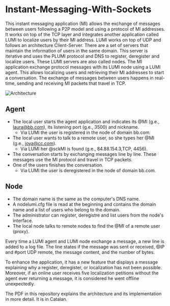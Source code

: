 # Instant-Messaging-With-Sockets

This instant messaging application (MI) allows the exchange of messages between users following a P2P model and using a protocol of MI addresses. It works on top of the TCP layer and integrates another application called LUMI to localize users by their MI address. LUMI works on top of UDP and follows an architecture Client-Server. There are a set of servers that maintain the information of users in the same domain. This server is iterative and uses the PLUMI protocol and DNS to register, deregister and localize users. These LUMI servers are also called nodes. The MI application exchange protocol messages with its LUMI node using a LUMI agent. This allows localizing users and retrieving their MI addresses to start a conversation. The exchange of messages between users happens in real-time, sending and receiving MI packets that travel in TCP.

![Architecture](architecture.png)

## Agent

* The local user starts the agent application and indicates its @MI (g.e., laura@bb.com), its listening port (g.e., 3500) and nickname.
  * Via LUMI the user is registered in the node of domain bb.com
* The local user wants to talk to a remote user, so she types her @MI (g.e., joya@cc.com). 
  * Via LUMI her @sckMI is found (g.e., 84.88.154.3,TCP, 4456).
* The conversation starts by exchanging messages line by line. These messages use the MI protocol and travel in TCP packets.
* One of the users finishes the conversation.
  * Via LUMI the user is deregistered in the node of domain bb.com.

## Node

* The domain name is the same as the computer's DNS name. 
* A nodelumi.cfg file is read at the beginning and contains the domain name and a list of users who belong to the domain.
* The administrator can register, deregistre and list users from the node's interface.
* The local node talks to remote nodes to find the @MI of a remote user (proxy).

Every time a LUMI agent and LUMI node exchange a message, a new line is added to a log file. The line states if the message was sent or received, @IP and #port UDP remote, the message content, and the number of bytes.

To enhance the application, it has a new feature that displays a message explaining why a register, deregister, or localization has not been possible. Moreover, if an online user receives five localization petitions without the agent ever returning a message, it is considered he went offline unexpectedly. 

The PDF in this repository explains the architecture and its implementation in more detail. It is in Catalan.

